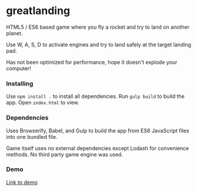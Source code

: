 # greatlanding
HTML5 / ES6 based game where you fly a rocket and try to land on another planet.

Use W, A, S, D to activate engines and try to land safely at the target landing pad.

Has not been optimized for performance, hope it doesn't explode your computer!

### Installing

Use `npm install .` to install all dependencies. Run `gulp build` to build the app. Open `index.html` to view.

### Dependencies

Uses Browserify, Babel, and Gulp to build the app from ES6 JavaScript files into one bundled file.

Game itself uses no external dependencies except Lodash for convenience methods. No third party game engine was used.

### Demo

[Link to demo](http://tarmoknuutinen.com/demos/greatlanding/index.html)
